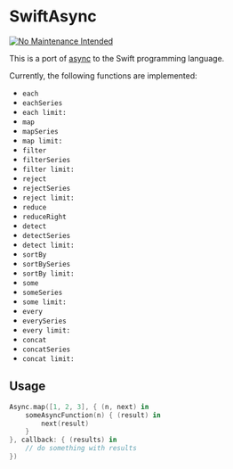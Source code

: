 SwiftAsync
==========

[![No Maintenance Intended](http://unmaintained.tech/badge.svg)](http://unmaintained.tech/)

This is a port of [async](https://github.com/caolan/async) to the Swift programming language.

Currently, the following functions are implemented:

* `each`
* `eachSeries`
* `each limit:`
* `map`
* `mapSeries`
* `map limit:`
* `filter`
* `filterSeries`
* `filter limit:`
* `reject`
* `rejectSeries`
* `reject limit:`
* `reduce`
* `reduceRight`
* `detect`
* `detectSeries`
* `detect limit:`
* `sortBy`
* `sortBySeries`
* `sortBy limit:`
* `some`
* `someSeries`
* `some limit:`
* `every`
* `everySeries`
* `every limit:`
* `concat`
* `concatSeries`
* `concat limit:`

Usage
-----

```swift
Async.map([1, 2, 3], { (n, next) in
	someAsyncFunction(n) { (result) in
		next(result)
	}
}, callback: { (results) in
	// do something with results
})
```
